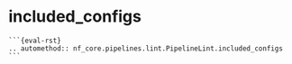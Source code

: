 # included_configs

    ```{eval-rst}
    .. automethod:: nf_core.pipelines.lint.PipelineLint.included_configs
    ```
